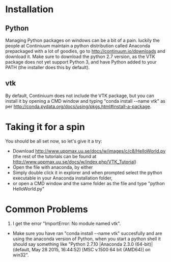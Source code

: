 Installation
====================

Python
--------------------
Managing Python packages on windows can be a bit of a pain.
luckily the people at Continiuum maintain a python distribution called Anaconda prepackaged with a lot of goodies, go to http://continuum.io/downloads and download it.
Make sure to download the python 2.7 version, as the VTK package does not yet support Python 3, and have Python added to your PATH (the installer does this by default).

vtk
--------------------
By default, Continiuum does not include the VTK package, but you can install it by opening a CMD window and typing
"conda install --name vtk" as per http://conda.pydata.org/docs/using/pkgs.html#install-a-package.

Taking it for a spin
====================
You should be all set now, so let's give it a try: 
*  Download http://www.uppmax.uu.se/docs/w/images/c/c8/HelloWorld.py (the rest of the tutorials can be found at http://www.uppmax.uu.se/docs/w/index.php/VTK_Tutorial)
*  Open the file with anaconda, by either
*    Simply double click it in explorer and when prompted select the python executable in your Anaconda installation folder,
*    or open a CMD window and the same folder as the file and type "python HelloWorld.py" 

Common Problems
===================
1.  I get the error "ImportError: No module named vtk".
*  Make sure you have ran "conda install --name vtk" succesfully and are using the anaconda version of Python, when you start a python shell it should say something like "Python 2.7.10 |Anaconda 2.3.0 (64-bit)| (default, May 28 2015, 16:44:52) [MSC v.1500 64 bit (AMD64)] on win32".
